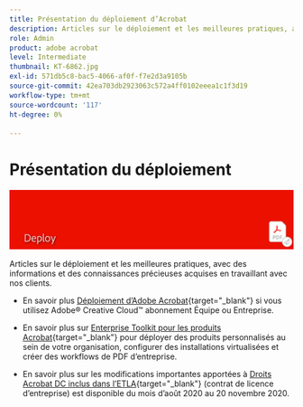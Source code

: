 ```yaml
---
title: Présentation du déploiement d’Acrobat
description: Articles sur le déploiement et les meilleures pratiques, avec des informations et des connaissances précieuses acquises en travaillant avec nos clients
role: Admin
product: adobe acrobat
level: Intermediate
thumbnail: KT-6862.jpg
exl-id: 571db5c8-bac5-4066-af0f-f7e2d3a9105b
source-git-commit: 42ea703db2923063c572a4ff0102eeea1c1f3d19
workflow-type: tm+mt
source-wordcount: '117'
ht-degree: 0%

---
```


# Présentation du déploiement

![Image de déploiement Acrobat](../assets/Hero-Deploy.png)

Articles sur le déploiement et les meilleures pratiques, avec des informations et des connaissances précieuses acquises en travaillant avec nos clients.

* En savoir plus [Déploiement d’Adobe Acrobat](https://helpx.adobe.com/enterprise/using/deploying-acrobat.html){target=&quot;_blank&quot;} si vous utilisez Adobe® Creative Cloud™ abonnement Équipe ou Entreprise.

* En savoir plus sur [Enterprise Toolkit pour les produits Acrobat](https://www.adobe.com/devnet-docs/acrobatetk/index.html){target=&quot;_blank&quot;} pour déployer des produits personnalisés au sein de votre organisation, configurer des installations virtualisées et créer des workflows de PDF d’entreprise.

* En savoir plus sur les modifications importantes apportées à [Droits Acrobat DC inclus dans l’ETLA](signentitlementchanges.md){target=&quot;_blank&quot;} (contrat de licence d’entreprise) est disponible du mois d’août 2020 au 20 novembre 2020.
